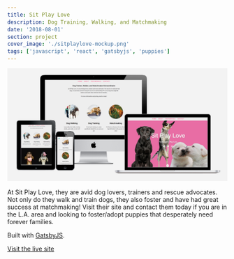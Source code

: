 ```yaml
---
title: Sit Play Love
description: Dog Training, Walking, and Matchmaking
date: '2018-08-01'
section: project
cover_image: './sitplaylove-mockup.png'
tags: ['javascript', 'react', 'gatsbyjs', 'puppies']
---
```


![Website mockup](sitplaylove-mockup.png)

At Sit Play Love, they are avid dog lovers, trainers and rescue advocates. Not only do they walk and train dogs, they also foster and have had great success at matchmaking! Visit their site and contact them today if you are in the L.A. area and looking to foster/adopt puppies that desperately need forever families.

Built with [GatsbyJS](https://www.gatsbyjs.org/).

<p class="centered mt2"><a href="https://sitplaylove.org/" class="btn">Visit the live site</a></p>
